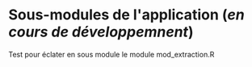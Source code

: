 # Sous-modules de l'application (*en cours de développemnent*)

Test pour éclater en sous module le module mod_extraction.R